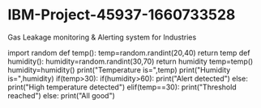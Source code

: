 # IBM-Project-45937-1660733528
Gas Leakage monitoring &amp; Alerting system for Industries


import random
def temp():
    temp=random.randint(20,40)
    return temp
def humidity():
    humidity=random.randint(30,70)
    return humidity
temp=temp()
humidity=humidity()
print("Temperature is=",temp)
print("Humidity is=",humidity)
if(temp>30):
    if(humidity>60):
        print("Alert detected")
    else:
        print("High temperature detected")
elif(temp==30):
    print("Threshold reached")
else:
    print("All good")
